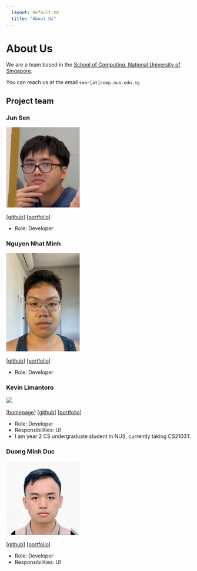 ```yaml
---
  layout: default.md
  title: "About Us"
---
```


# About Us

We are a team based in the [School of Computing, National University of Singapore](http://www.comp.nus.edu.sg).

You can reach us at the email `seer[at]comp.nus.edu.sg`

## Project team

### Jun Sen

<img src="images/junngithub.png" width="200px">

[[github](https://github.com/junngithub)]
[[portfolio](team/johndoe.md)]

* Role: Developer

### Nguyen Nhat Minh

<img src="images/nhatminh0208.png" width="200px">

[[github](https://github.com/nhatminh0208)]
[[portfolio](team/johndoe.md)]

* Role: Developer

### Kevin Limantoro

<img src="images/kevinlimantoro123.png.png" width="200px">

[[homepage](http://www.comp.nus.edu.sg/~damithch)]
[[github](https://github.com/kevinlimantoro123)]
[[portfolio](team/johndoe.md)]

* Role: Developer
* Responsibilities: UI
* I am year 2 CS undergraduate student in NUS, currently taking CS2103T.

### Duong Minh Duc

<img src="images/masunori.png" width="200px">

[[github](http://github.com/Masunori)]
[[portfolio](team/johndoe.md)]

* Role: Developer
* Responsibilities: UI

